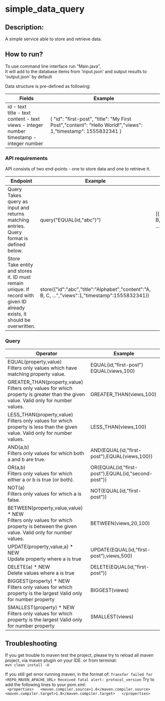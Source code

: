 # simple_data_query

## Description:
A simple service able to store and retrieve data.

## How to run?
To use command line interface run "Main.java",  
It will add to the database items from 'input.json' and output results to 'output.json' by default

Data structure is pre-defined as following:

| Fields                                        | Example     | 
| -----------                                   | ----------- | 
| id - text <br>title - text<br> content - text <br>views - integer number<br>timestamp - integer number|{ "id": "first-post", "title": "My First Post","content": "Hello World!","views": 1,"timestamp": 1555832341 }


### API requirements
API consists of two end-points - one to store data and one to retrieve it.

| Endpoint                                        | Example     | Response  | 
| -----------                                     | ----------- |-----------|
| Query<br> Takes query as input and returns matching entries. Query format is defined below.| query("EQUAL(id,"abc")") | [{"id":"abc","title":"Alphabet","content":"A, B, C, ...","views":1,"timestamp":1555832341}]     |
| Store<br> Take entity and stores it. ID must remain unique. If record with given ID already exists, it should be overwritten.| store({"id":"abc","title":"Alphabet","content":"A, B, C, ...","views":1,"timestamp":1555832341}) | |

### Query
| Operator                                        | Example     | 
| -----------                                     | ----------- |
| EQUAL(property,value) <br> Filters only values which have matching property value.| EQUAL(id,"first-post") <br> EQUAL(views,100)   |
| GREATER_THAN(property,value) <br> Filters only values for which property is greater than the given value. Valid only for number values.| GREATER_THAN(views,100) | 
| LESS_THAN(property,value) <br> Filters only values for which property is less than the given value. Valid only for number values.| LESS_THAN(views,100) |
| AND(a,b) <br> Filters only values for which both a and b are true.| AND(EQUAL(id,"first-post"),EQUAL(views,100)) | 
| OR(a,b) <br> Filters only values for which either a or b is true (or both).| OR(EQUAL(id,"first-post"),EQUAL(id,"second-post")) | 
| NOT(a) <br> Filters only values for which a is false.| NOT(EQUAL(id,"first-post")) |
| BETWEEN(property,value,value) * NEW <br> Filters only values for which property is between the given value. Valid only for number values.| BETWEEN(views,20,100) | 
| UPDATE(property,value,a) * NEW <br> Update property where a is true| UPDATE(EQUAL(id,"first-post"),views,500) | 
| DELETE(a) * NEW <br> Delete values where a is true| DELETE(EQUAL(id,"first-post")) |
| BIGGEST(property) * NEW <br> Filters only values for which property is the largest Valid only for number property | BIGGEST(views) |
| SMALLEST(property) * NEW <br> Filters only values for which property is the largest Valid only for number property | SMALLEST(views) |


## Troubleshooting
If you get trouble to maven test the project, please try to reload all maven project, via maven plugin on your IDE.
or from terminal: <br> `mvn clean install -U`

If you still get error running maven, in the format of:
`Transfer failed for <REPO_MAVEN_APACHE_URL> Received fatal alert: protocol_version`
Try to add the following lines to your pom.xml: <br>
` <properties>  
<maven.compiler.source>1.8</maven.compiler.source>
<maven.compiler.target>1.8</maven.compiler.target>  
</properties>`  